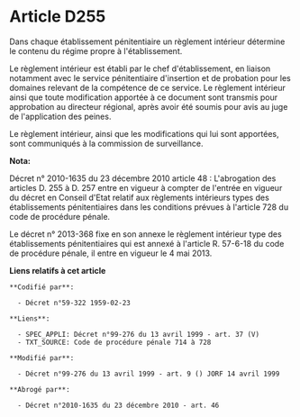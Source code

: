 # Article D255

Dans chaque établissement pénitentiaire un règlement intérieur détermine le contenu du régime propre à l'établissement.

Le règlement intérieur est établi par le chef d'établissement, en liaison notamment avec le service pénitentiaire d'insertion
et de probation pour les domaines relevant de la compétence de ce service. Le règlement intérieur ainsi que toute
modification apportée à ce document sont transmis pour approbation au directeur régional, après avoir été soumis pour avis au
juge de l'application des peines.

Le règlement intérieur, ainsi que les modifications qui lui sont apportées, sont communiqués à la commission de surveillance.

**Nota:**

Décret n° 2010-1635 du 23 décembre 2010 article 48 : L'abrogation des articles D. 255 à D. 257 entre en vigueur à compter de
l'entrée en vigueur du décret en Conseil d'Etat relatif aux règlements intérieurs types des établissements pénitentiaires
dans les conditions prévues à l'article 728 du code de procédure pénale.

Le décret n° 2013-368 fixe en son annexe le règlement intérieur type des établissements pénitentiaires qui est annexé à
l'article R. 57-6-18 du code de procédure pénale, il entre en vigueur le 4 mai 2013.

**Liens relatifs à cet article**

	**Codifié par**:

	  - Décret n°59-322 1959-02-23

	**Liens**:

	  - SPEC_APPLI: Décret n°99-276 du 13 avril 1999 - art. 37 (V)
	  - TXT_SOURCE: Code de procédure pénale 714 à 728

	**Modifié par**:

	  - Décret n°99-276 du 13 avril 1999 - art. 9 () JORF 14 avril 1999

	**Abrogé par**:

	  - Décret n°2010-1635 du 23 décembre 2010 - art. 46

